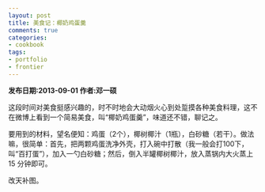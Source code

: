```yaml
---
layout: post
title: 美食记：椰奶鸡蛋羹
comments: true
categories:
- cookbook
tags:
- portfolio
- frontier
---
```

<b>发布日期:2013-09-01 作者:邓一硕</b>

这段时间对美食挺感兴趣的，时不时地会大动烟火心到处踅摸各种美食料理，这不在微博上看到一个简易美食，叫“椰奶鸡蛋羹”，味道还不错，聊记之。

要用到的材料，望名便知：鸡蛋（2个），椰树椰汁（1瓶），白砂糖（若干）。做法嘛，很简单：首先，把两颗鸡蛋洗净外壳，打入碗中打散（我一般会打100下，叫“百打蛋”），加入一勺白砂糖；然后，倒入半罐椰树椰汁，放入蒸锅内大火蒸上 15 分钟即可。

改天补图。

